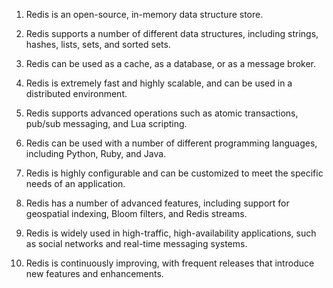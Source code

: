 1. Redis is an open-source, in-memory data structure store.

2. Redis supports a number of different data structures, including strings, hashes, lists, sets, and sorted sets.

3. Redis can be used as a cache, as a database, or as a message broker.

4. Redis is extremely fast and highly scalable, and can be used in a distributed environment.

5. Redis supports advanced operations such as atomic transactions, pub/sub messaging, and Lua scripting.

6. Redis can be used with a number of different programming languages, including Python, Ruby, and Java.

7. Redis is highly configurable and can be customized to meet the specific needs of an application.

8. Redis has a number of advanced features, including support for geospatial indexing, Bloom filters, and Redis streams.

9. Redis is widely used in high-traffic, high-availability applications, such as social networks and real-time messaging systems.

10. Redis is continuously improving, with frequent releases that introduce new features and enhancements.